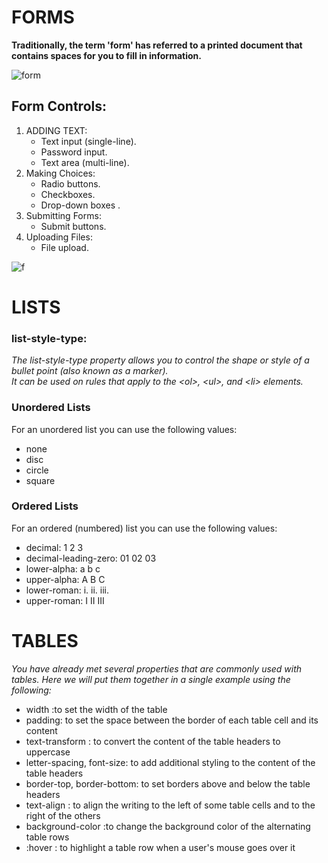 # FORMS 
**Traditionally, the term 'form' has referred
to a printed document that contains
spaces for you to fill in information.**

![form](https://www.tutorialbrain.com/wp-content/uploads/2019/01/HTML-Form.jpg)

## Form Controls:
1. ADDING TEXT:
    * Text input (single-line).
    * Password input.
    * Text area (multi-line).
2. Making Choices: 
    * Radio buttons.
    * Checkboxes.
    * Drop-down boxes .
3. Submitting Forms:
    * Submit buttons.
4. Uploading Files:
    * File upload.

![f](https://res.cloudinary.com/practicaldev/image/fetch/s--jsSboGrk--/c_limit%2Cf_auto%2Cfl_progressive%2Cq_auto%2Cw_880/https://dev-to-uploads.s3.amazonaws.com/i/p2javu2idirdza67lfld.png)


# LISTS
### list-style-type:

*The list-style-type property
allows you to control the shape
or style of a bullet point (also
known as a marker).  <br>
It can be used on rules that
apply to the \<ol>, \<ul>, and \<li>
elements.*

### Unordered Lists
For an unordered list you can use
the following values:
* none
* disc
* circle
* square
### Ordered Lists
For an ordered (numbered) list
you can use the following values:
* decimal: 1 2 3
* decimal-leading-zero: 01 02 03
* lower-alpha: a b c
* upper-alpha: A B C
* lower-roman: i. ii. iii.
* upper-roman: I II III


# TABLES

*You have already met several
properties that are commonly
used with tables. Here we will
put them together in a single
example using the following:*

* width :to set the width of the table
* padding: to set the space between the border of each table cell and its content
* text-transform : to convert the content of the table headers to uppercase
* letter-spacing, font-size: to add additional styling to the content of the table headers
* border-top, border-bottom:
to set borders above and below
the table headers
* text-align : to align the writing
to the left of some table cells and
to the right of the others
* background-color :to change
the background color of the
alternating table rows
* :hover : to highlight a table row
when a user's mouse goes over it
